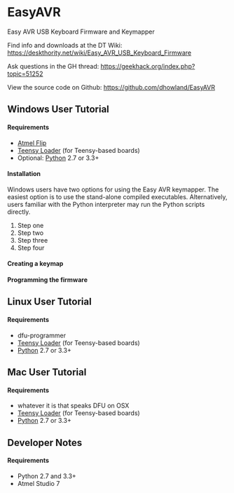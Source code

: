 # EasyAVR
Easy AVR USB Keyboard Firmware and Keymapper

Find info and downloads at the DT Wiki:
https://deskthority.net/wiki/Easy_AVR_USB_Keyboard_Firmware

Ask questions in the GH thread:
https://geekhack.org/index.php?topic=51252

View the source code on Github:
https://github.com/dhowland/EasyAVR

## Windows User Tutorial

#### Requirements

* [Atmel Flip](http://www.atmel.com/tools/FLIP.aspx)
* [Teensy Loader](http://www.pjrc.com/teensy/loader.html) (for Teensy-based boards)
* Optional: [Python](https://www.python.org/) 2.7 or 3.3+

#### Installation

Windows users have two options for using the Easy AVR keymapper.  The easiest option is to use the stand-alone compiled executables.  Alternatively, users familiar with the Python interpreter may run the Python scripts directly.

1. Step one
2. Step two
3. Step three
4. Step four

#### Creating a keymap

#### Programming the firmware

## Linux User Tutorial

#### Requirements

* dfu-programmer
* [Teensy Loader](http://www.pjrc.com/teensy/loader.html) (for Teensy-based boards)
* [Python](https://www.python.org/) 2.7 or 3.3+

## Mac User Tutorial

#### Requirements

* whatever it is that speaks DFU on OSX
* [Teensy Loader](http://www.pjrc.com/teensy/loader.html) (for Teensy-based boards)
* [Python](https://www.python.org/) 2.7 or 3.3+

## Developer Notes

#### Requirements

* Python 2.7 and 3.3+
* Atmel Studio 7
